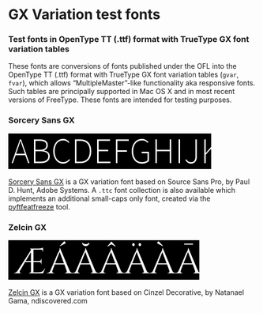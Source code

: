 # GX Variation test fonts
### Test fonts in OpenType TT (.ttf) format with TrueType GX font variation tables

These fonts are conversions of fonts published under the OFL into the OpenType TT (.ttf) format with TrueType GX font variation tables (`gvar`, `fvar`), which allows “MultipleMaster”-like functionality aka responsive fonts. Such tables are principally supported in Mac OS X and in most recent versions of FreeType. These fonts are intended for testing purposes. 

### Sorcery Sans GX
![Sorcery Sans GX](./SorcerySansGX-OFL/SorcerySansGX.gif)

[Sorcery Sans GX](./SorcerySansGX-OFL) is a GX variation font based on Source Sans Pro, by Paul D. Hunt, Adobe Systems. A `.ttc` font collection is also available which implements an additional small-caps only font, created via the [pyftfeatfreeze](https://github.com/twardoch/fonttools-utils/tree/master/pyftfeatfreeze) tool.

### Zelcin GX
![Zelcin GX](./ZelcinGX-OFL/ZelcinGX.gif)

[Zelcin GX](./ZelcinGX-OFL) is a GX variation font based on Cinzel Decorative, by Natanael Gama, ndiscovered.com

